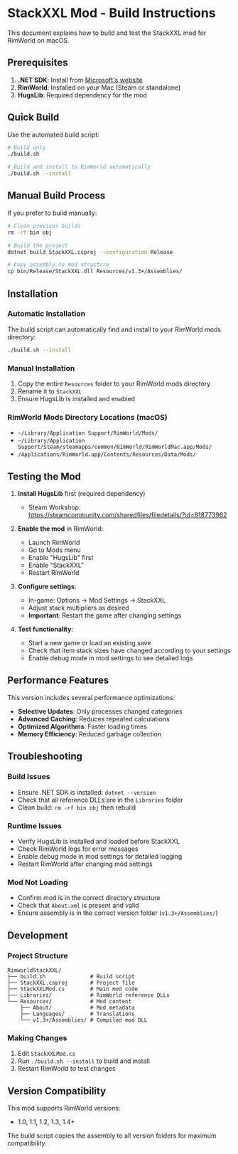 # StackXXL Mod - Build Instructions

This document explains how to build and test the StackXXL mod for RimWorld on macOS.

## Prerequisites

1. **.NET SDK**: Install from [Microsoft's website](https://dotnet.microsoft.com/download)
2. **RimWorld**: Installed on your Mac (Steam or standalone)
3. **HugsLib**: Required dependency for the mod

## Quick Build

Use the automated build script:

```bash
# Build only
./build.sh

# Build and install to RimWorld automatically
./build.sh --install
```

## Manual Build Process

If you prefer to build manually:

```bash
# Clean previous builds
rm -rf bin obj

# Build the project
dotnet build StackXXL.csproj --configuration Release

# Copy assembly to mod structure
cp bin/Release/StackXXL.dll Resources/v1.3+/Assemblies/
```

## Installation

### Automatic Installation

The build script can automatically find and install to your RimWorld mods directory:

```bash
./build.sh --install
```

### Manual Installation

1. Copy the entire `Resources` folder to your RimWorld mods directory
2. Rename it to `StackXXL`
3. Ensure HugsLib is installed and enabled

### RimWorld Mods Directory Locations (macOS)

- `~/Library/Application Support/RimWorld/Mods/`
- `~/Library/Application Support/Steam/steamapps/common/RimWorld/RimWorldMac.app/Mods/`
- `/Applications/RimWorld.app/Contents/Resources/Data/Mods/`

## Testing the Mod

1. **Install HugsLib** first (required dependency)
   - Steam Workshop: https://steamcommunity.com/sharedfiles/filedetails/?id=818773962
2. **Enable the mod** in RimWorld:

   - Launch RimWorld
   - Go to Mods menu
   - Enable "HugsLib" first
   - Enable "StackXXL"
   - Restart RimWorld

3. **Configure settings**:

   - In-game: Options → Mod Settings → StackXXL
   - Adjust stack multipliers as desired
   - **Important**: Restart the game after changing settings

4. **Test functionality**:
   - Start a new game or load an existing save
   - Check that item stack sizes have changed according to your settings
   - Enable debug mode in mod settings to see detailed logs

## Performance Features

This version includes several performance optimizations:

- **Selective Updates**: Only processes changed categories
- **Advanced Caching**: Reduces repeated calculations
- **Optimized Algorithms**: Faster loading times
- **Memory Efficiency**: Reduced garbage collection

## Troubleshooting

### Build Issues

- Ensure .NET SDK is installed: `dotnet --version`
- Check that all reference DLLs are in the `Libraries` folder
- Clean build: `rm -rf bin obj` then rebuild

### Runtime Issues

- Verify HugsLib is installed and loaded before StackXXL
- Check RimWorld logs for error messages
- Enable debug mode in mod settings for detailed logging
- Restart RimWorld after changing mod settings

### Mod Not Loading

- Confirm mod is in the correct directory structure
- Check that `About.xml` is present and valid
- Ensure assembly is in the correct version folder (`v1.3+/Assemblies/`)

## Development

### Project Structure

```
RimworldStackXXL/
├── build.sh              # Build script
├── StackXXL.csproj       # Project file
├── StackXXLMod.cs        # Main mod code
├── Libraries/            # RimWorld reference DLLs
└── Resources/            # Mod content
    ├── About/            # Mod metadata
    ├── Languages/        # Translations
    └── v1.3+/Assemblies/ # Compiled mod DLL
```

### Making Changes

1. Edit `StackXXLMod.cs`
2. Run `./build.sh --install` to build and install
3. Restart RimWorld to test changes

## Version Compatibility

This mod supports RimWorld versions:

- 1.0, 1.1, 1.2, 1.3, 1.4+

The build script copies the assembly to all version folders for maximum compatibility.
